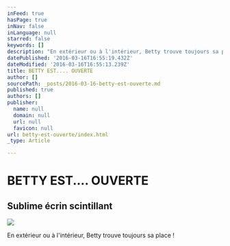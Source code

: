 ```yaml
---
inFeed: true
hasPage: true
inNav: false
inLanguage: null
starred: false
keywords: []
description: "En extérieur ou à l'intérieur, Betty trouve toujours sa place !"
datePublished: '2016-03-16T16:55:19.432Z'
dateModified: '2016-03-16T16:55:13.239Z'
title: BETTY EST.... OUVERTE
author: []
sourcePath: _posts/2016-03-16-betty-est-ouverte.md
published: true
authors: []
publisher:
  name: null
  domain: null
  url: null
  favicon: null
url: betty-est-ouverte/index.html
_type: Article

---
```

# BETTY EST.... OUVERTE

## Sublime écrin scintillant
![](https://s3-us-west-2.amazonaws.com/the-grid-img/p/176583d799ae145a7cea323e80d2726ff1e22c89.jpg)

En extérieur ou à l'intérieur, Betty trouve toujours sa place !
